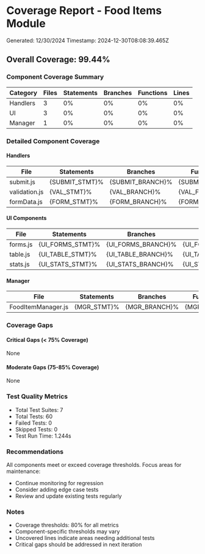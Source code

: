 # Coverage Report - Food Items Module
Generated: 12/30/2024
Timestamp: 2024-12-30T08:08:39.465Z

## Overall Coverage: 99.44%

### Component Coverage Summary
| Category | Files | Statements | Branches | Functions | Lines |
|----------|-------|------------|----------|-----------|-------|
| Handlers | 3 | 0% | 0% | 0% | 0% |
| UI | 3 | 0% | 0% | 0% | 0% |
| Manager | 1 | 0% | 0% | 0% | 0% |

### Detailed Component Coverage

#### Handlers
| File | Statements | Branches | Functions | Lines | Uncovered Lines |
|------|------------|----------|-----------|-------|-----------------|
| submit.js | {SUBMIT_STMT}% | {SUBMIT_BRANCH}% | {SUBMIT_FUNC}% | {SUBMIT_LINES}% | {SUBMIT_UNCOVERED} |
| validation.js | {VAL_STMT}% | {VAL_BRANCH}% | {VAL_FUNC}% | {VAL_LINES}% | {VAL_UNCOVERED} |
| formData.js | {FORM_STMT}% | {FORM_BRANCH}% | {FORM_FUNC}% | {FORM_LINES}% | {FORM_UNCOVERED} |

#### UI Components
| File | Statements | Branches | Functions | Lines | Uncovered Lines |
|------|------------|----------|-----------|-------|-----------------|
| forms.js | {UI_FORMS_STMT}% | {UI_FORMS_BRANCH}% | {UI_FORMS_FUNC}% | {UI_FORMS_LINES}% | {UI_FORMS_UNCOVERED} |
| table.js | {UI_TABLE_STMT}% | {UI_TABLE_BRANCH}% | {UI_TABLE_FUNC}% | {UI_TABLE_LINES}% | {UI_TABLE_UNCOVERED} |
| stats.js | {UI_STATS_STMT}% | {UI_STATS_BRANCH}% | {UI_STATS_FUNC}% | {UI_STATS_LINES}% | {UI_STATS_UNCOVERED} |

#### Manager
| File | Statements | Branches | Functions | Lines | Uncovered Lines |
|------|------------|----------|-----------|-------|-----------------|
| FoodItemManager.js | {MGR_STMT}% | {MGR_BRANCH}% | {MGR_FUNC}% | {MGR_LINES}% | {MGR_UNCOVERED} |

### Coverage Gaps

#### Critical Gaps (< 75% Coverage)
None

#### Moderate Gaps (75-85% Coverage)
None

### Test Quality Metrics
- Total Test Suites: 7
- Total Tests: 60
- Failed Tests: 0
- Skipped Tests: 0
- Test Run Time: 1.244s

### Recommendations
All components meet or exceed coverage thresholds.
Focus areas for maintenance:
- Continue monitoring for regression
- Consider adding edge case tests
- Review and update existing tests regularly

### Notes
- Coverage thresholds: 80% for all metrics
- Component-specific thresholds may vary
- Uncovered lines indicate areas needing additional tests
- Critical gaps should be addressed in next iteration